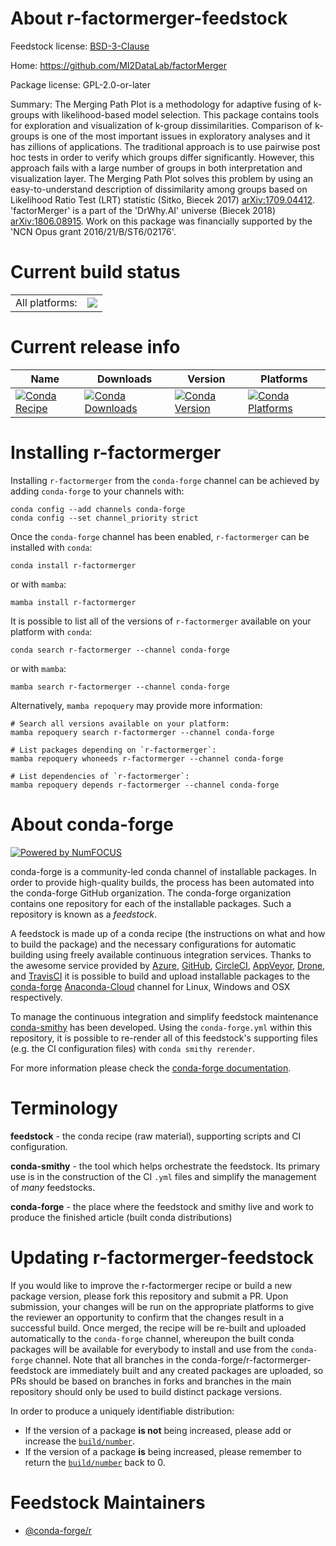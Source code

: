 About r-factormerger-feedstock
==============================

Feedstock license: [BSD-3-Clause](https://github.com/conda-forge/r-factormerger-feedstock/blob/main/LICENSE.txt)

Home: https://github.com/MI2DataLab/factorMerger

Package license: GPL-2.0-or-later

Summary:  The Merging Path Plot is a methodology for adaptive fusing of k-groups  with likelihood-based model selection. This package contains tools for  exploration and visualization of k-group dissimilarities.  Comparison of k-groups is one of the most important issues in exploratory analyses and it has zillions of applications.  The traditional approach is to use pairwise post hoc tests in order to verify which groups differ significantly. However,  this approach fails with a large number of groups in both interpretation  and visualization layer. The Merging Path Plot solves this problem by using an easy-to-understand  description of dissimilarity among groups based on Likelihood Ratio Test (LRT) statistic (Sitko, Biecek 2017) <arXiv:1709.04412>. 'factorMerger' is a part of the 'DrWhy.AI' universe (Biecek 2018) <arXiv:1806.08915>. Work on this package was financially supported by the 'NCN Opus grant 2016/21/B/ST6/02176'.

Current build status
====================


<table><tr><td>All platforms:</td>
    <td>
      <a href="https://dev.azure.com/conda-forge/feedstock-builds/_build/latest?definitionId=4984&branchName=main">
        <img src="https://dev.azure.com/conda-forge/feedstock-builds/_apis/build/status/r-factormerger-feedstock?branchName=main">
      </a>
    </td>
  </tr>
</table>

Current release info
====================

| Name | Downloads | Version | Platforms |
| --- | --- | --- | --- |
| [![Conda Recipe](https://img.shields.io/badge/recipe-r--factormerger-green.svg)](https://anaconda.org/conda-forge/r-factormerger) | [![Conda Downloads](https://img.shields.io/conda/dn/conda-forge/r-factormerger.svg)](https://anaconda.org/conda-forge/r-factormerger) | [![Conda Version](https://img.shields.io/conda/vn/conda-forge/r-factormerger.svg)](https://anaconda.org/conda-forge/r-factormerger) | [![Conda Platforms](https://img.shields.io/conda/pn/conda-forge/r-factormerger.svg)](https://anaconda.org/conda-forge/r-factormerger) |

Installing r-factormerger
=========================

Installing `r-factormerger` from the `conda-forge` channel can be achieved by adding `conda-forge` to your channels with:

```
conda config --add channels conda-forge
conda config --set channel_priority strict
```

Once the `conda-forge` channel has been enabled, `r-factormerger` can be installed with `conda`:

```
conda install r-factormerger
```

or with `mamba`:

```
mamba install r-factormerger
```

It is possible to list all of the versions of `r-factormerger` available on your platform with `conda`:

```
conda search r-factormerger --channel conda-forge
```

or with `mamba`:

```
mamba search r-factormerger --channel conda-forge
```

Alternatively, `mamba repoquery` may provide more information:

```
# Search all versions available on your platform:
mamba repoquery search r-factormerger --channel conda-forge

# List packages depending on `r-factormerger`:
mamba repoquery whoneeds r-factormerger --channel conda-forge

# List dependencies of `r-factormerger`:
mamba repoquery depends r-factormerger --channel conda-forge
```


About conda-forge
=================

[![Powered by
NumFOCUS](https://img.shields.io/badge/powered%20by-NumFOCUS-orange.svg?style=flat&colorA=E1523D&colorB=007D8A)](https://numfocus.org)

conda-forge is a community-led conda channel of installable packages.
In order to provide high-quality builds, the process has been automated into the
conda-forge GitHub organization. The conda-forge organization contains one repository
for each of the installable packages. Such a repository is known as a *feedstock*.

A feedstock is made up of a conda recipe (the instructions on what and how to build
the package) and the necessary configurations for automatic building using freely
available continuous integration services. Thanks to the awesome service provided by
[Azure](https://azure.microsoft.com/en-us/services/devops/), [GitHub](https://github.com/),
[CircleCI](https://circleci.com/), [AppVeyor](https://www.appveyor.com/),
[Drone](https://cloud.drone.io/welcome), and [TravisCI](https://travis-ci.com/)
it is possible to build and upload installable packages to the
[conda-forge](https://anaconda.org/conda-forge) [Anaconda-Cloud](https://anaconda.org/)
channel for Linux, Windows and OSX respectively.

To manage the continuous integration and simplify feedstock maintenance
[conda-smithy](https://github.com/conda-forge/conda-smithy) has been developed.
Using the ``conda-forge.yml`` within this repository, it is possible to re-render all of
this feedstock's supporting files (e.g. the CI configuration files) with ``conda smithy rerender``.

For more information please check the [conda-forge documentation](https://conda-forge.org/docs/).

Terminology
===========

**feedstock** - the conda recipe (raw material), supporting scripts and CI configuration.

**conda-smithy** - the tool which helps orchestrate the feedstock.
                   Its primary use is in the construction of the CI ``.yml`` files
                   and simplify the management of *many* feedstocks.

**conda-forge** - the place where the feedstock and smithy live and work to
                  produce the finished article (built conda distributions)


Updating r-factormerger-feedstock
=================================

If you would like to improve the r-factormerger recipe or build a new
package version, please fork this repository and submit a PR. Upon submission,
your changes will be run on the appropriate platforms to give the reviewer an
opportunity to confirm that the changes result in a successful build. Once
merged, the recipe will be re-built and uploaded automatically to the
`conda-forge` channel, whereupon the built conda packages will be available for
everybody to install and use from the `conda-forge` channel.
Note that all branches in the conda-forge/r-factormerger-feedstock are
immediately built and any created packages are uploaded, so PRs should be based
on branches in forks and branches in the main repository should only be used to
build distinct package versions.

In order to produce a uniquely identifiable distribution:
 * If the version of a package **is not** being increased, please add or increase
   the [``build/number``](https://docs.conda.io/projects/conda-build/en/latest/resources/define-metadata.html#build-number-and-string).
 * If the version of a package **is** being increased, please remember to return
   the [``build/number``](https://docs.conda.io/projects/conda-build/en/latest/resources/define-metadata.html#build-number-and-string)
   back to 0.

Feedstock Maintainers
=====================

* [@conda-forge/r](https://github.com/conda-forge/r/)

